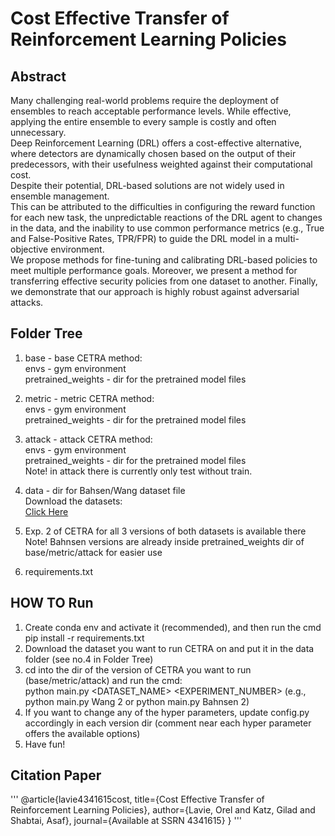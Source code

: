 # Cost Effective Transfer of Reinforcement Learning Policies
## Abstract
Many challenging real-world problems require the deployment of ensembles to reach acceptable performance levels. While effective, applying the entire ensemble to every sample is costly and often unnecessary. <br>
Deep Reinforcement Learning (DRL) offers a cost-effective alternative, where detectors are dynamically chosen based on the output of their predecessors, with their usefulness weighted against their computational cost. <br>
Despite their potential, DRL-based solutions are not widely used in ensemble management. <br>
This can be attributed to the difficulties in configuring the reward function for each new task, the unpredictable reactions of the DRL agent to changes in the data, and the inability to use common performance metrics (e.g., True and False-Positive Rates, TPR/FPR) to guide the DRL model in a multi-objective environment. <br> 
We propose methods for fine-tuning and calibrating DRL-based policies to meet multiple performance goals. Moreover, we present a method for transferring effective security policies from one dataset to another. Finally, we demonstrate that our approach is highly robust against adversarial attacks. <br>

## Folder Tree
1. base - base CETRA method: <br>
envs - gym environment<br>
pretrained_weights - dir for the pretrained model files <br>

2. metric - metric CETRA method: <br>
envs - gym environment<br>
pretrained_weights - dir for the pretrained model files <br>

3. attack - attack CETRA method: <br>
envs - gym environment<br>
pretrained_weights - dir for the pretrained model files <br>
Note! in attack there is currently only test without train. <br>

4. data - dir for Bahsen/Wang dataset file <br>
Download the datasets: <br>
[Click Here](https://drive.google.com/drive/folders/1rg5Fs638uM2eei5Z9o0xbDMTkKSkgXuB?usp=sharing) <br>

5. Exp. 2 of CETRA for all 3 versions of both datasets is available there <br>
Note! Bahnsen versions are already inside pretrained_weights dir of base/metric/attack for easier use  <br>

6. requirements.txt <br>

## HOW TO Run

1. Create conda env and activate it (recommended), and then run the cmd pip install -r requirements.txt <br>
2. Download the dataset you want to run CETRA on and put it in the data folder (see no.4 in Folder Tree)  <br>
3. cd into the dir of the version of CETRA you want to run (base/metric/attack) and run the cmd: <br>
	python main.py <DATASET_NAME> <EXPERIMENT_NUMBER> (e.g., python main.py Wang 2 or python main.py Bahnsen 2)<br>
4. If you want to change any of the hyper parameters, update config.py accordingly in each version dir (comment near each hyper parameter offers the available options) <br>
5. Have fun!

## Citation Paper
'''
@article{lavie4341615cost,
  title={Cost Effective Transfer of Reinforcement Learning Policies},
  author={Lavie, Orel and Katz, Gilad and Shabtai, Asaf},
  journal={Available at SSRN 4341615}
}
'''
